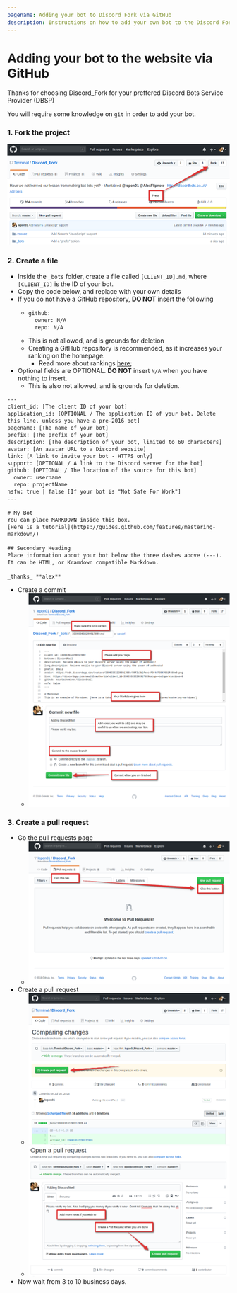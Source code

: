 ```yaml
---
pagename: Adding your bot to Discord Fork via GitHub
description: Instructions on how to add your own bot to the Discord Fork botlist.
---
```


# Adding your bot to the website via GitHub
Thanks for choosing Discord_Fork for your preffered Discord Bots Service Provider (DBSP)

You will require some knowledge on `git` in order to add your bot.

### 1. Fork the project

![How to fork](/assets/images/adding-a-bot/1531011733.77.png)

### 2. Create a file
- Inside the `_bots` folder, create a file called `[CLIENT_ID].md`, where `[CLIENT_ID]` is the ID of your bot.
- Copy the code below, and replace with your own details
- If you do not have a GitHub repository, **DO NOT** insert the following
  - ```
    github:
      owner: N/A
      repo: N/A
    ```
  - This is not allowed, and is grounds for deletion
  - Creating a GitHub repository is recommended, as it increases your ranking on the homepage.
    - Read more about rankings [here](/docs/ranking);
- Optional fields are OPTIONAL. **DO NOT** insert `N/A` when you have nothing to insert.
  - This is also not allowed, and is grounds for deletion.

```
---
client_id: [The client ID of your bot]
application_id: [OPTIONAL / The application ID of your bot. Delete this line, unless you have a pre-2016 bot]
pagename: [The name of your bot]
prefix: [The prefix of your bot]
description: [The description of your bot, limited to 60 characters]
avatar: [An avatar URL to a Discord website]
link: [A link to invite your bot - HTTPS only]
support: [OPTIONAL / A link to the Discord server for the bot]
github: [OPTIONAL / The location of the source for this bot]
  owner: username
  repo: projectName
nsfw: true | false [If your bot is "Not Safe For Work"]
---

# My Bot
You can place MARKDOWN inside this box.
[Here is a tutorial](https://guides.github.com/features/mastering-markdown/)

## Secondary Heading
Place information about your bot below the three dashes above (---).
It can be HTML, or Kramdown compatible Markdown.

_thanks_ **alex**
```

- Create a commit
  - ![Creating and editing a file](/assets/images/adding-a-bot/1531012665.07.png)

### 3. Create a pull request
- Go the pull requests page
  - ![Going to the correct PR place](/assets/images/adding-a-bot/1531012768.53.png)
- Create a pull request
  - ![Creating a PR](/assets/images/adding-a-bot/1531012827.26.png)
  - ![Pressing the button to create a PR](/assets/images/adding-a-bot/1531012912.81.png)
- Now wait from 3 to 10 business days.
